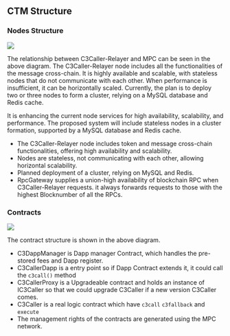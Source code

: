 
##  CTM Structure

###  Nodes Structure

![](Router_Node_Structure.png)

The relationship between C3Caller-Relayer and MPC can be seen in the above diagram. The C3Caller-Relayer node includes all the functionalities of the message cross-chain. It is highly available and scalable, with stateless nodes that do not communicate with each other. When performance is insufficient, it can be horizontally scaled. Currently, the plan is to deploy two or three nodes to form a cluster, relying on a MySQL database and Redis cache.

It is enhancing the current node services for high availability, scalability, and performance. The proposed system will include stateless nodes in a cluster formation, supported by a MySQL database and Redis cache.

- The C3Caller-Relayer node includes token and message cross-chain functionalities, offering high availability and scalability.
- Nodes are stateless, not communicating with each other, allowing horizontal scalability.
- Planned deployment of a cluster, relying on MySQL and Redis.
- RpcGateway supplies a union-high availability of blockchain RPC when C3Caller-Relayer requests. it always forwards requests to those with the highest Blocknumber of all the RPCs.

###  Contracts

![](Router_Contract_Structure.png)


The contract structure is shown in the above diagram.

- C3DappManager is Dapp manager Contract, which handles the pre-stored fees and Dapp register.
- C3CallerDapp is a entry point so if Dapp Contract extends it, it could call the `c3call()` method
- C3CallerProxy is a Upgradeable contract and holds an instance of IC3Caller so that we could upgrade C3Caller if a new version C3Caller comes.
- C3Caller is a real logic contract which have `c3call` `c3fallback` and `execute`
- The management rights of the contracts are generated using the MPC network.

